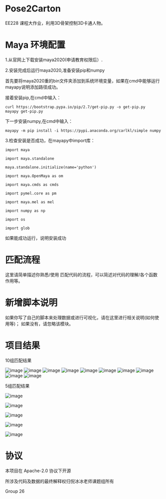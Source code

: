# Pose2Carton 

EE228 课程大作业，利用3D骨架控制3D卡通人物。



# Maya 环境配置

1.从官网上下载安装maya2020(申请教育权限后）.

2.安装完成后运行maya2020,准备安装pip和numpy
  
  首先要将maya2020重的bin文件夹添加到系统环境变量，如果在cmd中能够运行mayapy说明添加路径成功。
  
  接着安装pip,在cmd中输入：
  
    curl https://bootstrap.pypa.io/pip/2.7/get-pip.py -o get-pip.py
    mayapy get-pip.py
  
  下一步安装numpy,在cmd中输入：
  
    mayapy -m pip install -i https://pypi.anaconda.org/carlkl/simple numpy
  
3.检查安装是否成功，在mayapy中import库：

    import maya

    import maya.standalone

    maya.standalone.initialize(name='python')

    import maya.OpenMaya as om

    import maya.cmds as cmds

    import pymel.core as pm

    import maya.mel as mel

    import numpy as np

    import os

    import glob
    
    
   如果能成功运行，说明安装成功



# 匹配流程

这里请简单描述你熟悉/使用 匹配代码的流程，可以简述对代码的理解/各个函数作用等。



# 新增脚本说明

如果你写了自己的脚本来处理数据或进行可视化，请在这里进行相关说明(如何使用等)； 如果没有，请忽略该模块。



# 项目结果

10组匹配结果

![image](../doc/1update/11.jpg)
![image](../doc/1update/12.jpg)
![image](../doc/1update/13.jpg)
![image](../doc/1update/14.jpg)
![image](../doc/1update/15.jpg)
![image](../doc/1update/16.jpg)
![image](../doc/1update/17.jpg)
![image](../doc/1update/18.jpg)
![image](../doc/1update/19.jpg)
![image](../doc/1update/20.jpg)

5组匹配结果

![image](../doc/1update/51.jpg)

![image](../doc/1update/52.jpg)

![image](../doc/1update/53.jpg)

![image](../doc/1update/54.jpg)

![image](../doc/1update/55.jpg)


# 协议 
本项目在 Apache-2.0 协议下开源

所涉及代码及数据的最终解释权归倪冰冰老师课题组所有

Group 26
